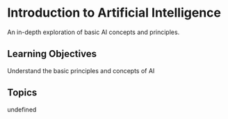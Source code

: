 # Introduction to Artificial Intelligence

An in-depth exploration of basic AI concepts and principles.

## Learning Objectives
Understand the basic principles and concepts of AI

## Topics
undefined